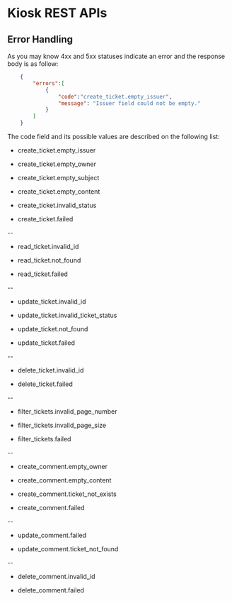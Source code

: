# Kiosk REST APIs

## Error Handling

As you may know 4xx and 5xx statuses indicate an error and the response body is as follow:

```json
    {
        "errors":[
            {
                "code":"create_ticket.empty_issuer",
                "message": "Issuer field could not be empty."
            }
        ]
    }
```

The code field and its possible values are described on the following list:

- create_ticket.empty_issuer

- create_ticket.empty_owner

- create_ticket.empty_subject

- create_ticket.empty_content

- create_ticket.invalid_status

- create_ticket.failed

--

- read_ticket.invalid_id

- read_ticket.not_found

- read_ticket.failed

--

- update_ticket.invalid_id

- update_ticket.invalid_ticket_status

- update_ticket.not_found

- update_ticket.failed

--

- delete_ticket.invalid_id

- delete_ticket.failed

--

- filter_tickets.invalid_page_number

- filter_tickets.invalid_page_size

- filter_tickets.failed

--

- create_comment.empty_owner

- create_comment.empty_content

- create_comment.ticket_not_exists

- create_comment.failed

--

- update_comment.failed

- update_comment.ticket_not_found

--

- delete_comment.invalid_id

- delete_comment.failed

